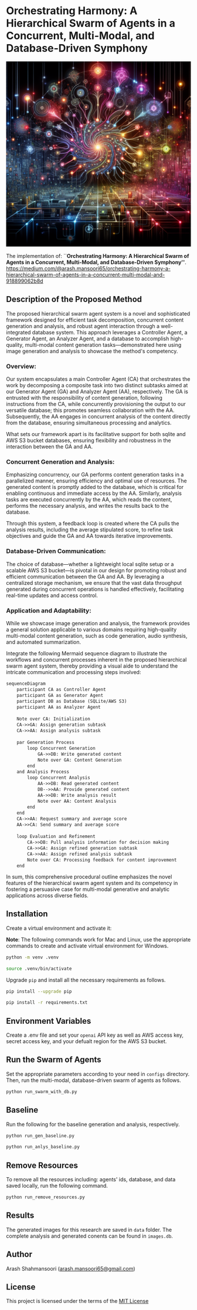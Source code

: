 # Orchestrating Harmony: A Hierarchical Swarm of Agents in a Concurrent, Multi-Modal, and Database-Driven Symphony

![A Hierarchical Swarm of Agents.](assets/multi_modal_db_driven_swarm.png)

The implementation of: ``**Orchestrating Harmony: A Hierarchical Swarm of Agents in a Concurrent, Multi-Modal, and Database-Driven Symphony''**. https://medium.com/@arash.mansoori65/orchestrating-harmony-a-hierarchical-swarm-of-agents-in-a-concurrent-multi-modal-and-918899062b8d

## Description of the Proposed Method
The proposed hierarchical swarm agent system is a novel and sophisticated framework designed for efficient task decomposition, concurrent content generation and analysis, and robust agent interaction through a well-integrated database system. This approach leverages a Controller Agent, a Generator Agent, an Analyzer Agent, and a database to accomplish high-quality, multi-modal content generation tasks—demonstrated here using image generation and analysis to showcase the method's competency.

### Overview:
Our system encapsulates a main Controller Agent (CA) that orchestrates the work by decomposing a composite task into two distinct subtasks aimed at our Generator Agent (GA) and Analyzer Agent (AA), respectively. The GA is entrusted with the responsibility of content generation, following instructions from the CA, while concurrently provisioning the output to our versatile database; this promotes seamless collaboration with the AA. Subsequently, the AA engages in concurrent analysis of the content directly from the database, ensuring simultaneous processing and analytics.

What sets our framework apart is its facilitative support for both sqlite and AWS S3 bucket databases, ensuring flexibility and robustness in the interaction between the GA and AA.

### Concurrent Generation and Analysis:
Emphasizing concurrency, our GA performs content generation tasks in a parallelized manner, ensuring efficiency and optimal use of resources. The generated content is promptly added to the database, which is critical for enabling continuous and immediate access by the AA. Similarly, analysis tasks are executed concurrently by the AA, which reads the content, performs the necessary analysis, and writes the results back to the database.

Through this system, a feedback loop is created where the CA pulls the analysis results, including the average stipulated score, to refine task objectives and guide the GA and AA towards iterative improvements.

### Database-Driven Communication:
The choice of database—whether a lightweight local sqlite setup or a scalable AWS S3 bucket—is pivotal in our design for promoting robust and efficient communication between the GA and AA. By leveraging a centralized storage mechanism, we ensure that the vast data throughput generated during concurrent operations is handled effectively, facilitating real-time updates and access control.

### Application and Adaptability:
While we showcase image generation and analysis, the framework provides a general solution applicable to various domains requiring high-quality multi-modal content generation, such as code generation, audio synthesis, and automated summarization.

Integrate the following Mermaid sequence diagram to illustrate the workflows and concurrent processes inherent in the proposed hierarchical swarm agent system, thereby providing a visual aide to understand the intricate communication and processing steps involved:

```mermaid
sequenceDiagram
    participant CA as Controller Agent
    participant GA as Generator Agent
    participant DB as Database (SQLite/AWS S3)
    participant AA as Analyzer Agent

    Note over CA: Initialization
    CA->>GA: Assign generation subtask
    CA->>AA: Assign analysis subtask

    par Generation Process
        loop Concurrent Generation
            GA->>DB: Write generated content
            Note over GA: Content Generation
        end
    and Analysis Process
        loop Concurrent Analysis
            AA->>DB: Read generated content
            DB-->>AA: Provide generated content
            AA->>DB: Write analysis result
            Note over AA: Content Analysis
        end
    end
    CA->>AA: Request summary and average score
    AA->>CA: Send summary and average score

    loop Evaluation and Refinement
        CA->>DB: Pull analysis information for decision making
        CA->>GA: Assign refined generation subtask
        CA->>AA: Assign refined analysis subtask
        Note over CA: Processing feedback for content improvement
    end
```

In sum, this comprehensive procedural outline emphasizes the novel features of the hierarchical swarm agent system and its competency in fostering a persuasive case for multi-modal generative and analytic applications across diverse fields.

## Installation
Create a virtual environment and activate it:

**Note**: The following commands work for Mac and Linux, use the appropriate commands to create and activate virtual environment for Windows.

```sh
python -m venv .venv
```

```sh
source .venv/bin/activate
```

Upgrade `pip` and install all the necessary requirements as follows.

```sh
pip install --upgrade pip
```

```sh
pip install -r requirements.txt
```

## Environment Variables
Create a .env file and set your ```openai``` API key as well as AWS access key, secret access key, and your defualt region for the AWS S3 bucket.

## Run the Swarm of Agents
Set the appropriate parameters according to your need in ```configs``` directory. Then, run the multi-modal, database-driven swarm of agents as follows.

```sh
python run_swarm_with_db.py
```

## Baseline
Run the following for the baseline generation and analysis, respectively.

```sh
python run_gen_baseline.py
```

```sh
python run_anlys_baseline.py
```

## Remove Resources
To remove all the resources including: agents' ids, database, and data saved locally, run the following command.

```sh
python run_remove_resources.py
```

## Results
The generated images for this research are saved in ```data``` folder. The complete analysis and generated conents can be found in ```images.db```.

## Author
Arash Shahmansoori (arash.mansoori65@gmail.com)

## License
This project is licensed under the terms of the [MIT License](LICENSE)
